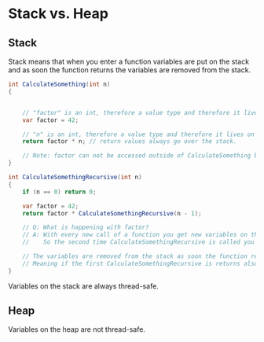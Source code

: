 # Stack vs. Heap

## Stack

Stack means that when you enter a function variables are put on the stack and as soon the function returns the variables are removed from the stack.

```csharp
int CalculateSomething(int n)
{


    // "factor" is an int, therefore a value type and therefore it lives on the stack.
    var factor = 42;

    // "n" is an int, therefore a value type and therefore it lives on the stack.
    return factor * n; // return values always go over the stack.

    // Note: factor can not be accessed outside of CalculateSomething because it lives on the stack of CalculateSomething.
}
```

```csharp
int CalculateSomethingRecursive(int n)
{
    if (n == 0) return 0;

    var factor = 42;
    return factor * CalculateSomethingRecursive(n - 1);

    // Q: What is happening with factor?
    // A: With every new call of a function you get new variables on the stack. 
    //    So the second time CalculateSomethingRecursive is called you get a second intance of the factor variable on the stack.

    // The variables are removed from the stack as soon the function returns. 
    // Meaning if the first CalculateSomethingRecursive is returns also the first factor variable will be removed from the stack.
}
```

Variables on the stack are always thread-safe.

## Heap

Variables on the heap are not thread-safe.